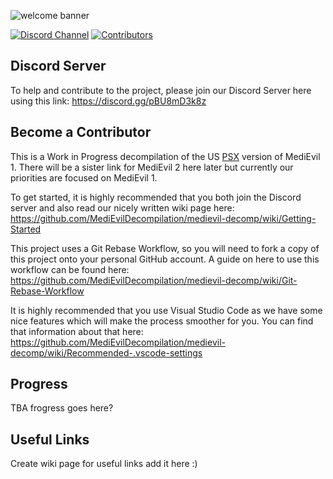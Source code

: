 ![welcome banner](https://github.com/DerpPrincess/medievil-decomp/assets/36901824/fea5fe49-2253-4105-b35a-a68ddcd69ec8)

[![Discord Channel][discord-badge]][discord] [![Contributors][contributors-badge]][contributors] 

## Discord Server
To help and contribute to the project, please join our Discord Server here using this link: https://discord.gg/pBU8mD3k8z

## Become a Contributor
This is a Work in Progress decompilation of the US [PSX](https://en.wikipedia.org/wiki/PlayStation_(console)) version of MediEvil 1. There will be a sister link for MediEvil 2 here later but currently our priorities are focused on MediEvil 1. 

To get started, it is highly recommended that you both join the Discord server and also read our nicely written wiki page here: https://github.com/MediEvilDecompilation/medievil-decomp/wiki/Getting-Started

This project uses a Git Rebase Workflow, so you will need to fork a copy of this project onto your personal GitHub account. A guide on here to use this workflow can be found here: https://github.com/MediEvilDecompilation/medievil-decomp/wiki/Git-Rebase-Workflow 

It is highly recommended that you use Visual Studio Code as we have some nice features which will make the process smoother for you. You can find that information about that here: https://github.com/MediEvilDecompilation/medievil-decomp/wiki/Recommended-.vscode-settings

## Progress
TBA frogress goes here?

## Useful Links
Create wiki page for useful links add it here :)

[contributors]: https://github.com/MediEvilDecompilation/medievil-decomp/graphs/contributors
[contributors-badge]: https://img.shields.io/github/contributors/MediEvilDecompilation/medievil-decomp

[discord]: https://discord.gg/pBU8mD3k8z
[discord-badge]: https://img.shields.io/discord/1148969469918580807?color=%237289DA&logo=discord&logoColor=%23FFFFFF
